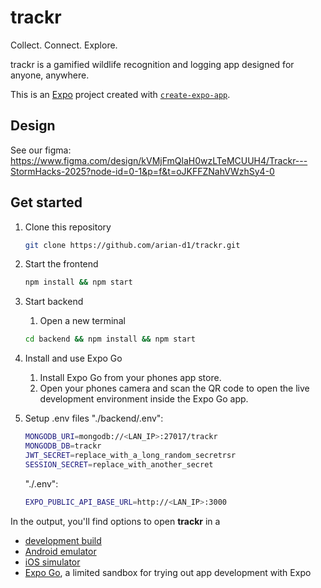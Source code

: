 # trackr 
Collect. Connect. Explore.

trackr is a gamified wildlife recognition and logging app 
designed for anyone, anywhere.

This is an [Expo](https://expo.dev) project created with [`create-expo-app`](https://www.npmjs.com/package/create-expo-app).

## Design
See our figma: https://www.figma.com/design/kVMjFmQlaH0wzLTeMCUUH4/Trackr---StormHacks-2025?node-id=0-1&p=f&t=oJKFFZNahVWzhSy4-0

## Get started
1. Clone this repository
   ```bash
   git clone https://github.com/arian-d1/trackr.git
2. Start the frontend
    ```bash
   npm install && npm start
   ```
3. Start backend
   1. Open a new terminal
   ```bash
   cd backend && npm install && npm start
   ```
4. Install and use Expo Go
   1. Install Expo Go from your phones app store.
   2. Open your phones camera and scan the QR code to open the live development environment inside the Expo Go app.
5. Setup .env files 
   "./backend/.env":
   ```bash
   MONGODB_URI=mongodb://<LAN_IP>:27017/trackr
   MONGODB_DB=trackr
   JWT_SECRET=replace_with_a_long_random_secretrsr
   SESSION_SECRET=replace_with_another_secret
   ```

   "./.env":
   ```bash
   EXPO_PUBLIC_API_BASE_URL=http://<LAN_IP>:3000
   ```

In the output, you'll find options to open  **trackr**  in a
- [development build](https://docs.expo.dev/develop/development-builds/introduction/)
- [Android emulator](https://docs.expo.dev/workflow/android-studio-emulator/)
- [iOS simulator](https://docs.expo.dev/workflow/ios-simulator/)
- [Expo Go](https://expo.dev/go), a limited sandbox for trying out app development with Expo
